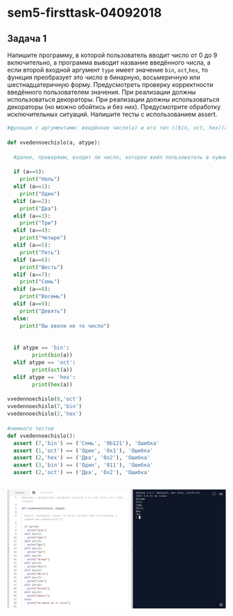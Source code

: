 # sem5-firsttask-04092018

## Задача 1

Напишите программу, в которой пользователь вводит число от 0 до 9 включительно, а программа выводит название введённого числа, а если второй входной аргумент ```type``` имеет значение ```bin```, ```oct```,```hex```, то функция преобразует это число в бинарную, восьмеричную или шестнадцатеричную форму. Предусмотреть проверку корректности введённого пользователем значения. При реализации должны использоваться декораторы. 
При реализации должны использоваться декораторы (но можно обойтись и без них). 
Предусмотрите обработку исключительных ситуаций. 
Напишите тесты с использованием assert.

```python
#функция c аргументами: введённое число(a) и его тип ((bin, oct, hex)(atype))

def vvedennoechislo(a, atype): 
  
  #далее, проверяем, входит ли число, которое ввёл пользователь в нужный нам промежуток(0-9)
  
  if (a==0): 
    print("Ноль")
  elif (a==1):
    print("Один")
  elif (a==2):
    print("Два")
  elif (a==3):
    print("Три")
  elif (a==4):
    print("Четыре")
  elif (a==5):
    print("Пять")         
  elif (a==6):
    print("Шесть")
  elif (a==7):
    print("Семь")
  elif (a==8):
    print("Восемь")
  elif (a==9):
    print("Девять")
  else:
    print("Вы ввели не то число")


  if atype == 'bin':
        print(bin(a))
  elif atype == 'oct':
        print(oct(a))
  elif atype == 'hex':
        print(hex(a))
    
vvedennoechislo(8,'oct')        
vvedennoechislo(7,'bin') 
vvedennoechislo(2,'hex')

#немного тестов
def vvedennoechislo(): 
  assert (7,'bin') == ('Семь', '0b121'), 'Ошибка'
  assert (1,'oct') == ('Один', '0x1'), 'Ошибка'
  assert (2,'hex') == ('Два', '0o2'), 'Ошибка'
  assert (3,'bin') == ('Один', '011'), 'Ошибка'
  assert (2,'oct') == ('Два', '0x2'), 'Ошибка'
  
```
![alt](https://github.com/herzenuni/sem5-firsttask-04092018-KsushaSeliv/blob/master/10.JPG)
